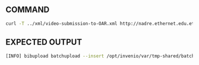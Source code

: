 ## COMMAND
```bash
curl -T ../xml/video-submission-to-OAR.xml http://nadre.ethernet.edu.et/batchuploader/robotupload/insert -A invenio_webupload -H "Content-Type: application/marcxml+xml"
```

## EXPECTED OUTPUT
```bash
[INFO] bibupload batchupload --insert /opt/invenio/var/tmp-shared/batchupload_20161122(...)
```
